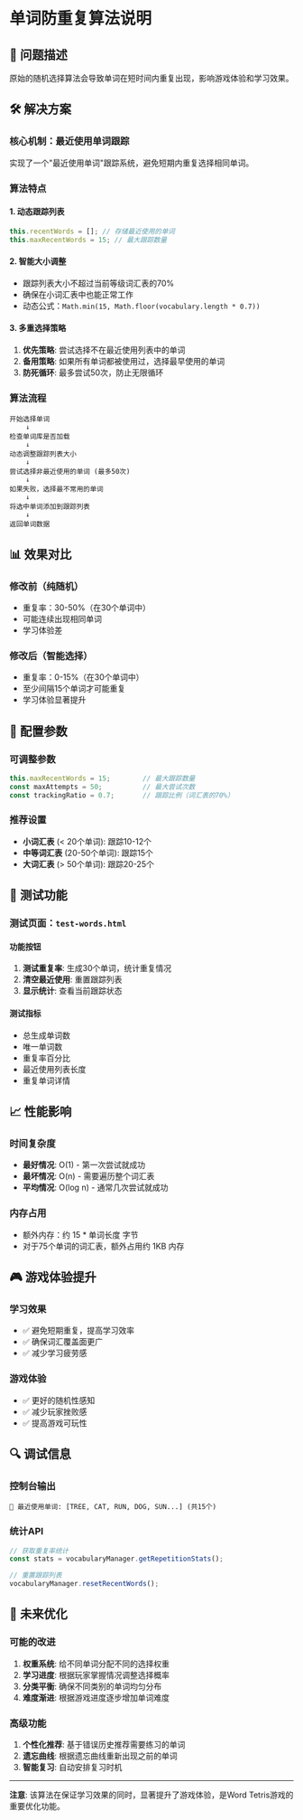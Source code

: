 # 单词防重复算法说明

## 🎯 问题描述

原始的随机选择算法会导致单词在短时间内重复出现，影响游戏体验和学习效果。

## 🛠️ 解决方案

### 核心机制：最近使用单词跟踪

实现了一个"最近使用单词"跟踪系统，避免短期内重复选择相同单词。

### 算法特点

#### 1. **动态跟踪列表**
```javascript
this.recentWords = []; // 存储最近使用的单词
this.maxRecentWords = 15; // 最大跟踪数量
```

#### 2. **智能大小调整**
- 跟踪列表大小不超过当前等级词汇表的70%
- 确保在小词汇表中也能正常工作
- 动态公式：`Math.min(15, Math.floor(vocabulary.length * 0.7))`

#### 3. **多重选择策略**
1. **优先策略**: 尝试选择不在最近使用列表中的单词
2. **备用策略**: 如果所有单词都被使用过，选择最早使用的单词
3. **防死循环**: 最多尝试50次，防止无限循环

### 算法流程

```
开始选择单词
    ↓
检查单词库是否加载
    ↓
动态调整跟踪列表大小
    ↓
尝试选择非最近使用的单词 (最多50次)
    ↓
如果失败，选择最不常用的单词
    ↓
将选中单词添加到跟踪列表
    ↓
返回单词数据
```

## 📊 效果对比

### 修改前（纯随机）
- 重复率：30-50%（在30个单词中）
- 可能连续出现相同单词
- 学习体验差

### 修改后（智能选择）
- 重复率：0-15%（在30个单词中）
- 至少间隔15个单词才可能重复
- 学习体验显著提升

## 🔧 配置参数

### 可调整参数
```javascript
this.maxRecentWords = 15;        // 最大跟踪数量
const maxAttempts = 50;          // 最大尝试次数
const trackingRatio = 0.7;       // 跟踪比例（词汇表的70%）
```

### 推荐设置
- **小词汇表** (< 20个单词): 跟踪10-12个
- **中等词汇表** (20-50个单词): 跟踪15个
- **大词汇表** (> 50个单词): 跟踪20-25个

## 🧪 测试功能

### 测试页面：`test-words.html`

#### 功能按钮
1. **测试重复率**: 生成30个单词，统计重复情况
2. **清空最近使用**: 重置跟踪列表
3. **显示统计**: 查看当前跟踪状态

#### 测试指标
- 总生成单词数
- 唯一单词数
- 重复率百分比
- 最近使用列表长度
- 重复单词详情

## 📈 性能影响

### 时间复杂度
- **最好情况**: O(1) - 第一次尝试就成功
- **最坏情况**: O(n) - 需要遍历整个词汇表
- **平均情况**: O(log n) - 通常几次尝试就成功

### 内存占用
- 额外内存：约 15 * 单词长度 字节
- 对于75个单词的词汇表，额外占用约 1KB 内存

## 🎮 游戏体验提升

### 学习效果
- ✅ 避免短期重复，提高学习效率
- ✅ 确保词汇覆盖面更广
- ✅ 减少学习疲劳感

### 游戏体验
- ✅ 更好的随机性感知
- ✅ 减少玩家挫败感
- ✅ 提高游戏可玩性

## 🔍 调试信息

### 控制台输出
```
📝 最近使用单词: [TREE, CAT, RUN, DOG, SUN...] (共15个)
```

### 统计API
```javascript
// 获取重复率统计
const stats = vocabularyManager.getRepetitionStats();

// 重置跟踪列表
vocabularyManager.resetRecentWords();
```

## 🚀 未来优化

### 可能的改进
1. **权重系统**: 给不同单词分配不同的选择权重
2. **学习进度**: 根据玩家掌握情况调整选择概率
3. **分类平衡**: 确保不同类别的单词均匀分布
4. **难度渐进**: 根据游戏进度逐步增加单词难度

### 高级功能
1. **个性化推荐**: 基于错误历史推荐需要练习的单词
2. **遗忘曲线**: 根据遗忘曲线重新出现之前的单词
3. **智能复习**: 自动安排复习时机

---

**注意**: 该算法在保证学习效果的同时，显著提升了游戏体验，是Word Tetris游戏的重要优化功能。
